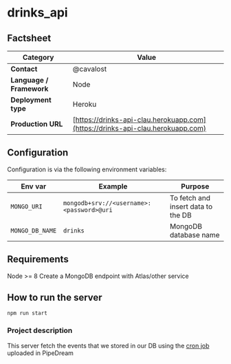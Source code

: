 # drinks_api

## Factsheet

| **Category**              | **Value**                                 |
| ------------------------- | ---------------------------------------- |
| **Contact**               | @cavalost
| **Language / Framework**  | Node
| **Deployment type**       | Heroku
| **Production URL**     | [https://drinks-api-clau.herokuapp.com](https://drinks-api-clau.herokuapp.com)|
## Configuration

Configuration is via the following environment variables:

| Env var      | Example      | Purpose                   |
| ------------ | ------------ | ------------------------- |
| `MONGO_URI` | `mongodb+srv://<username>:<password>@uri` | To fetch and insert data to the DB
| `MONGO_DB_NAME` | `drinks` | MongoDB database name


## Requirements
Node >= 8
Create a MongoDB endpoint with Atlas/other service

## How to run the server
```
npm run start
```

### Project description

This server fetch the events that we stored in our DB using the
[cron job](https://github.com/cavalost/drinks_cron) uploaded in PipeDream
